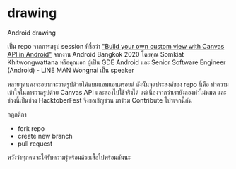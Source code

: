 # drawing
Android drawing

เป็น repo จากการสรุป session ที่ชื่อว่า ["Build your own custom view with Canvas API in Android"](https://www.mikkipastel.com/build-your-own-custom-view-with-canvas-api-in-android-android-bangkok-2020/)
จากงาน Android Bangkok 2020 โดยคุณ Somkiat Khitwongwattana หรือคุณเอก ผู้เป็น GDE Android และ Senior Software Engineer (Android) - LINE MAN Wongnai เป็น speaker

หลายๆคนคงจะอยากจะวาดรูปด้วยโค้ดบนแอพแอนดรอยด์ ดังนั้นจุดประสงค์ของ repo นี้คือ ทำความเข้าใจในการวาดรูปด้วย Canvas API และลองไปใช้จริงได้
แต่เนื่องจากว่าเรายังลองทำไม่หมด และช่วงนี้เป็นช่วง HacktoberFest จึงขอเชิญชวน มาร่วม Contribute โปรเจกนี้กัน

กฏกติกา
- fork repo
- create new branch
- pull request

หวังว่าทุกคนจะได้รับความรู้พร้อมด้วยเสื้อไปพร้อมกันนะ
